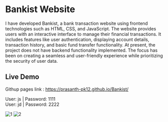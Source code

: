 # Bankist Website
I have developed Bankist, a bank transaction website using frontend technologies such as HTML, CSS, and JavaScript. The website provides users with an interactive interface to manage their financial transactions. It includes features like user authentication, displaying account details, transaction history, and basic fund transfer functionality. At present, the project does not have backend functionality implemented. The focus has been on creating a seamless and user-friendly experience while prioritizing the security of user data.

## Live Demo
Githup pages link : https://prasanth-pk12.github.io/Bankist/ <br>

User: js | Password: 1111 <br>
User: jd | Password: 2222

![1](https://github.com/prasanth-pk12/Bankist/assets/87668644/5d3097a5-ed08-4951-a84b-20fda5849ac0)
![2](https://github.com/prasanth-pk12/Bankist/assets/87668644/17847cd7-2c03-449a-be08-37851aaf25fb)
